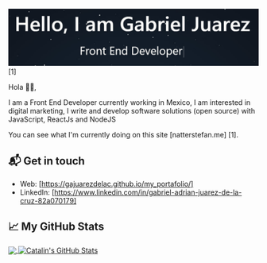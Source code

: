 ![Hello 👋🏻](https://github.com/Gabriel-22-01-2000/Gabriel-22-01-2000/blob/main/2021-01-07_23-59-50.jpg?raw=true)[1]

Hola 👋🏻,

I am a Front End Developer currently working in Mexico, 
I am interested in digital marketing, I write and develop 
software solutions (open source) with JavaScript, ReactJs and NodeJS

You can see what I'm currently doing on this site [natterstefan.me] [1].

## 📬 Get in touch

- Web: [https://gajuarezdelac.github.io/my_portafolio/]
- LinkedIn: [https://www.linkedin.com/in/gabriel-adrian-juarez-de-la-cruz-82a070179]

## &#x1f4c8; My GitHub Stats

<a href="https://github.com/gajuarezdelac/gajuarezdelac">
  <img align="center" src="https://github-readme-stats.vercel.app/api/top-langs/?username=gajuarezdelac&hide=java,html&title_color=ffffff&text_color=c9cacc&icon_color=2bbc8a&bg_color=1d1f21" />
</a>

<a href="https:https://github.com/gajuarezdelac/gajuarezdelac">
  <img align="center" src="https://github-readme-stats.vercel.app/api?username=gajuarezdelac&show_icons=true&line_height=27&count_private=true&title_color=ffffff&text_color=c9cacc&icon_color=2bbc8a&bg_color=1d1f21" alt="Catalin's GitHub Stats" />
</a>

